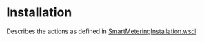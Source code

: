 <!--
SPDX-FileCopyrightText: Contributors to the GXF project

SPDX-License-Identifier: Apache-2.0
-->

# Installation

Describes the actions as defined in [SmartMeteringInstallation.wsdl](https://github.com/OSGP/open-smart-grid-platform/blob/development/osgp/shared/osgp-ws-smartmetering/src/main/resources/SmartMeteringInstallation.wsdl)

